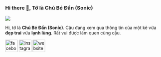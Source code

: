 ### Hi there 👋, Tớ là Chú Bé Đần (Soníc)
![](https://i.imgur.com/IUjP73g.gif)

Hi, tớ là **Chú Bé Đần (Soníc)**. Cậu đang xem qua thông tin của một kẻ vừa **đẹp trai** vừa **lạnh lùng**. Rất vui được làm quen cùng cậu.



[<img src='https://cdn.jsdelivr.net/npm/simple-icons@3.0.1/icons/facebook.svg' alt='facebook' height='40'>](https://www.facebook.com/MinhTan2109)  [<img src='https://cdn.jsdelivr.net/npm/simple-icons@3.0.1/icons/instagram.svg' alt='instagram' height='40'>](https://www.instagram.com/minhtan.2109/)  [<img src='https://cdn.jsdelivr.net/npm/simple-icons@3.0.1/icons/icloud.svg' alt='website' height='40'>](https://nhimsub.com/)  

